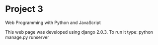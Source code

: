 # Project 3

Web Programming with Python and JavaScript

This web page was developed using django 2.0.3.
To run it type:
python manage.py runserver
